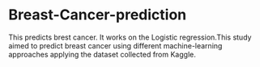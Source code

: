 # Breast-Cancer-prediction
This predicts brest cancer. It works on the Logistic regression.This study aimed to predict breast cancer using different machine-learning approaches applying the dataset collected from Kaggle.

